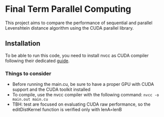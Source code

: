 # Final Term Parallel Computing

This project aims to compare the performance of sequential and parallel Levenshtein distance algorithm using the CUDA parallel library.

## Installation

To be able to run this code, you need to install nvcc as CUDA compiler following their dedicated [guide](https://docs.nvidia.com/cuda/cuda-compiler-driver-nvcc/index.html).

### Things to consider

- Before running the main.cu, be sure to have a proper GPU with CUDA support and the CUDA toolkit installed
- To compile, use the nvcc compiler with the following command: `nvcc -o main.out main.cu`
- TBH: test are focused on evaluating CUDA raw performance, so the editDistKernel function is verified only with lenA=lenB
